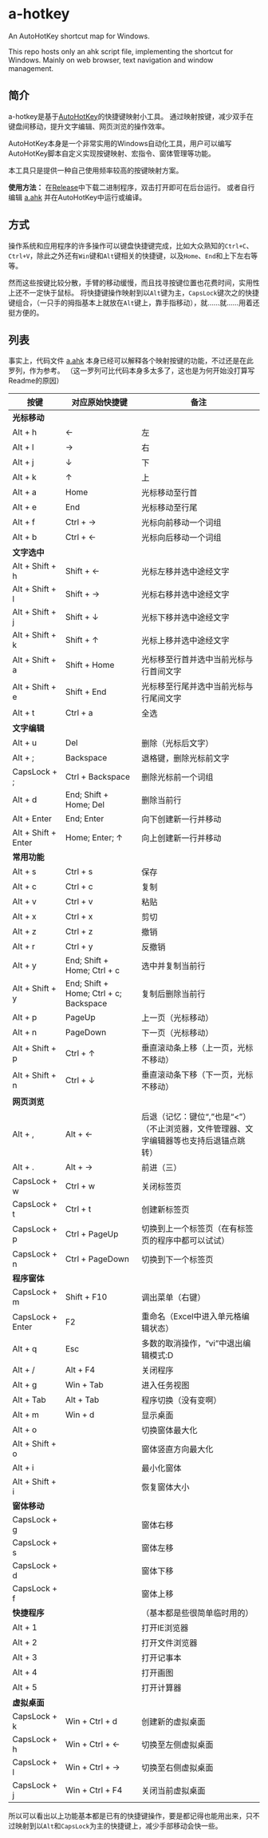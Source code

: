 # a-hotkey

An AutoHotKey shortcut map for Windows.

This repo hosts only an ahk script file, implementing the shortcut for Windows.
Mainly on web browser, text navigation and window management.

## 简介

a-hotkey是基于[AutoHotKey](https://www.autohotkey.com/)的快捷键映射小工具。
通过映射按键，减少双手在键盘间移动，提升文字编辑、网页浏览的操作效率。

AutoHotKey本身是一个非常实用的Windows自动化工具，用户可以编写AutoHotKey脚本自定义实现按键映射、宏指令、窗体管理等功能。

本工具只是提供一种自己使用频率较高的按键映射方案。

**使用方法：**
在[Release](https://github.com/MIZiper/a-hotkey/releases)中下载二进制程序，双击打开即可在后台运行。
或者自行编辑 [a.ahk](a.ahk) 并在AutoHotKey中运行或编译。

## 方式

操作系统和应用程序的许多操作可以键盘快捷键完成，比如大众熟知的`Ctrl+C`、`Ctrl+V`，除此之外还有`Win`键和`Alt`键相关的快捷键，以及`Home`、`End`和上下左右等等。

然而这些按键比较分散，手臂的移动缓慢，而且找寻按键位置也花费时间，实用性上还不一定快于鼠标。
将快捷键操作映射到以`Alt`键为主，`CapsLock`键次之的快捷键组合，（一只手的拇指基本上就放在`Alt`键上，靠手指移动），就……就……用着还挺方便的。

## 列表

事实上，代码文件 [a.ahk](a.ahk) 本身已经可以解释各个映射按键的功能，不过还是在此罗列，作为参考。
（这一罗列可比代码本身多太多了，这也是为何开始没打算写Readme的原因）

按键 | 对应原始快捷键 | 备注
--- | --- | ---
**光标移动** | | 
Alt + h | ← | 左
Alt + l | → | 右
Alt + j | ↓ | 下
Alt + k | ↑ | 上
Alt + a | Home | 光标移动至行首
Alt + e | End | 光标移动至行尾
Alt + f | Ctrl + → | 光标向前移动一个词组
Alt + b | Ctrl + ← | 光标向后移动一个词组
**文字选中** | | 
Alt + Shift + h | Shift + ← | 光标左移并选中途经文字
Alt + Shift + l | Shift + → | 光标右移并选中途经文字
Alt + Shift + j | Shift + ↓ | 光标下移并选中途经文字
Alt + Shift + k | Shift + ↑ | 光标上移并选中途经文字
Alt + Shift + a | Shift + Home | 光标移至行首并选中当前光标与行首间文字
Alt + Shift + e | Shift + End | 光标移至行尾并选中当前光标与行尾间文字
Alt + t | Ctrl + a | 全选
**文字编辑** | | 
Alt + u | Del | 删除（光标后文字）
Alt + ; | Backspace | 退格键，删除光标前文字
CapsLock + ; | Ctrl + Backspace | 删除光标前一个词组
Alt + d | End; Shift + Home; Del | 删除当前行
Alt + Enter | End; Enter | 向下创建新一行并移动
Alt + Shift + Enter | Home; Enter; ↑ | 向上创建新一行并移动
**常用功能** | | 
Alt + s | Ctrl + s | 保存
Alt + c | Ctrl + c | 复制
Alt + v | Ctrl + v | 粘贴
Alt + x | Ctrl + x | 剪切
Alt + z | Ctrl + z | 撤销
Alt + r | Ctrl + y | 反撤销
Alt + y | End; Shift + Home; Ctrl + c | 选中并复制当前行
Alt + Shift + y | End; Shift + Home; Ctrl + c; Backspace | 复制后删除当前行
Alt + p | PageUp | 上一页（光标移动）
Alt + n | PageDown | 下一页（光标移动）
Alt + Shift + p | Ctrl + ↑ | 垂直滚动条上移（上一页，光标不移动）
Alt + Shift + n | Ctrl + ↓ | 垂直滚动条下移（下一页，光标不移动）
**网页浏览** | | 
Alt + , | Alt + ← | 后退（记忆：键位“,”也是“<”）（不止浏览器，文件管理器、文字编辑器等也支持后退锚点跳转）
Alt + . | Alt + → | 前进（三）
CapsLock + w | Ctrl + w | 关闭标签页
CapsLock + t | Ctrl + t | 创建新标签页
CapsLock + p | Ctrl + PageUp | 切换到上一个标签页（在有标签页的程序中都可以试试）
CapsLock + n | Ctrl + PageDown | 切换到下一个标签页
**程序窗体** | | 
CapsLock + m | Shift + F10 | 调出菜单（右键）
CapsLock + Enter | F2 | 重命名（Excel中进入单元格编辑状态）
Alt + q | Esc | 多数的取消操作，“vi”中退出编辑模式:D
Alt + / | Alt + F4 | 关闭程序
Alt + g | Win + Tab | 进入任务视图
Alt + Tab | Alt + Tab | 程序切换（没有变啊）
Alt + m | Win + d | 显示桌面
Alt + o | | 切换窗体最大化
Alt + Shift + o | | 窗体竖直方向最大化
Alt + i | | 最小化窗体
Alt + Shift + i | | 恢复窗体大小
**窗体移动** | | 
CapsLock + g | | 窗体右移
CapsLock + s | | 窗体左移
CapsLock + d | | 窗体下移
CapsLock + f | | 窗体上移
**快捷程序** | | （基本都是些很简单临时用的）
Alt + 1 | | 打开IE浏览器
Alt + 2 | | 打开文件浏览器
Alt + 3 | | 打开记事本
Alt + 4 | | 打开画图
Alt + 5 | | 打开计算器
**虚拟桌面** | | 
CapsLock + k | Win + Ctrl + d | 创建新的虚拟桌面
CapsLock + h | Win + Ctrl + ← | 切换至左侧虚拟桌面
CapsLock + l | Win + Ctrl + → | 切换至右侧虚拟桌面
CapsLock + j | Win + Ctrl + F4 | 关闭当前虚拟桌面


所以可以看出以上功能基本都是已有的快捷键操作，要是都记得也能用出来，只不过映射到以`Alt`和`CapsLock`为主的快捷键上，减少手部移动会快一些。
